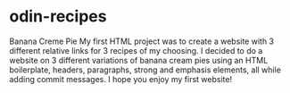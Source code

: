 # odin-recipes
Banana Creme Pie
My first HTML project was to create a website with 3 different relative links for 3 recipes of my choosing. I decided to do a website on 3 different variations of banana cream pies using an HTML boilerplate, headers, paragraphs, strong and emphasis elements, all while adding commit messages. I hope you enjoy my first website!